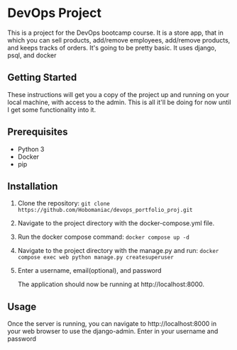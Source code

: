 # DevOps Project

This is a project for the DevOps bootcamp course. It is a store app, that in which you can sell products, add/remove employees, add/remove products, and keeps tracks of orders. It's going to be pretty basic. It uses django, psql, and docker

## Getting Started

These instructions will get you a copy of the project up and running on your local machine, with access to the admin. This is all it'll be doing for now until I get some functionality into it.

## Prerequisites

- Python 3
- Docker
- pip

## Installation

1. Clone the repository:
   `git clone https://github.com/Hobomaniac/devops_portfolio_proj.git`
2. Navigate to the project directory with the docker-compose.yml file.
3. Run the docker compose command:
   `docker compose up -d`
4. Navigate to the project directory with the manage.py and run:
   `docker compose exec web python manage.py createsuperuser`
5. Enter a username, email(optional), and password

   The application should now be running at http://localhost:8000.

## Usage

Once the server is running, you can navigate to http://localhost:8000 in your web browser to use the django-admin.
Enter in your username and password

